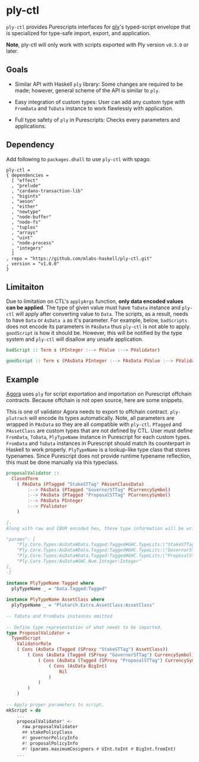 # ply-ctl

`ply-ctl` provides Purescripts interfaces for [ply](https://github.com/mlabs-haskell/ply)'s typed-script envelope that is 
specialized for type-safe import, export, and application. 

__Note__, ply-ctl will only work with scripts exported with Ply version `v0.5.0` or later.

## Goals

- Similar API with Haskell `ply` library: Some changes are required to be made; however, general scheme of the 
  API is similar to `ply`. 

- Easy integration of custom types: User can add any custom type with `FromData` and `ToData` instance to work
  flawlessly with application. 

- Full type safety of `ply` in Purescripts: Checks every parameters and applications. 

## Dependency

Add following to `packages.dhall` to use `ply-ctl` with spago.

```dhall
ply-ctl =
{ dependencies =
  [ "effect"
  , "prelude"
  , "cardano-transaction-lib"
  , "bigints"
  , "aeson"
  , "either"
  , "newtype"
  , "node-buffer"
  , "node-fs"
  , "tuples"
  , "arrays"
  , "uint"
  , "node-process"
  , "integers"
  ]
, repo = "https://github.com/mlabs-haskell/ply-ctl.git"
, version = "v1.0.0"
}
```		

## Limitaiton

Due to limitation on CTL's `applyArgs` function, __only data encoded values can be applied__. The type of given value
must have `ToData` instance and `ply-ctl` will apply after converting value to `Data`. The scripts, as a result, needs to 
have `Data` or `AsData a` as it's parameter. For example, below, `badScripts` does not encode its parameters in `PAsData` 
thus `ply-ctl` is not able to apply. `goodScript` is how it should be. However, this will be notified by the type system and `ply-ctl` will disallow any unsafe application. 

```hs
badScript :: Term s (PInteger :--> PValue :--> PValidator)

goodScript :: Term s (PAsData PInteger :--> PAsData PValue :--> PValidator)
```

## Example

[Agora](https://github.com/Liqwid-Labs/agora/blob/271ce9cee0f35af7004b95445ac3b43540b2aa6a/agora/Agora/Bootstrap.hs#L56)
uses `ply` for script exportation and importation on Purescript offchain contracts. Because offchain is not open source, 
here are some snippets.

This is one of validator Agora needs to export to offchain contract. `ply-plutrach` will encode its types automatically.
Note, all parameters are wrapped in `PAsData` so they are all compatible with `ply-ctl`. `PTagged` and `PAssetClass` are 
custom types that are not defined by CTL. User must define `FromData`, `ToData`, `PlyTypeName` instance in Purescript for
each custom types. `FromData` and `ToData` instances in Purescript should match its counterpart in Haskell to work properly. 
`PlyTypeName` is a lookup-like type class that stores typenames. Since Purescript does not provide runtime typename reflection, 
this must be done manually via this typeclass. 

```hs
proposalValidator ::
  ClosedTerm
    ( PAsData (PTagged "StakeSTTag" PAssetClassData)
        :--> PAsData (PTagged "GovernorSTTag" PCurrencySymbol)
        :--> PAsData (PTagged "ProposalSTTag" PCurrencySymbol)
        :--> PAsData PInteger
        :--> PValidator
    )
	
{-
Along with raw and CBOR encoded hex, these type information will be written to the typed envelope.

"params": [
    "Ply.Core.Types:AsData#Data.Tagged:Tagged#GHC.TypeLits:\"StakeSTTag\"#Plutarch.Extra.AssetClass:AssetClass",
    "Ply.Core.Types:AsData#Data.Tagged:Tagged#GHC.TypeLits:\"GovernorSTTag\"#PlutusLedgerApi.V1.Value:CurrencySymbol",
    "Ply.Core.Types:AsData#Data.Tagged:Tagged#GHC.TypeLits:\"ProposalSTTag\"#PlutusLedgerApi.V1.Value:CurrencySymbol",
    "Ply.Core.Types:AsData#GHC.Num.Integer:Integer"
],
-}
```	

```purs
instance PlyTypeName Tagged where
  plyTypeName _ = "Data.Tagged:Tagged"
  
instance PlyTypeName AssetClass where
  plyTypeName _ = "Plutarch.Extra.AssetClass:AssetClass"
  
-- ToData and FromData instances omitted
    
-- Define type representation of what needs to be imported.
type ProposalValidator =
  TypedScript
    ValidatorRole
    ( Cons (AsData (Tagged (SProxy "StakeSTTag") AssetClass))
        ( Cons (AsData (Tagged (SProxy "GovernorSTTag") CurrencySymbol))
            ( Cons (AsData (Tagged (SProxy "ProposalSTTag") CurrencySymbol))
                ( Cons (AsData BigInt)
                    Nil
                )
            )
        )
    )
		
-- Apply proper parameters to script.	
mkScript = do
	...
	proposalValidator' <-
      raw.proposalValidator
      ## stakePolicyClass
      #! governorPolicyInfo
      #! proposalPolicyInfo
      #! (params.maximumCosigners # UInt.toInt # BigInt.fromInt)
	...
```


  
  
